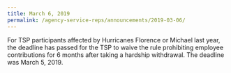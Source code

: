 ```yaml
---
title: March 6, 2019
permalink: /agency-service-reps/announcements/2019-03-06/
---
```

For TSP participants affected by Hurricanes Florence or Michael last year, the deadline has passed for the TSP to waive the rule prohibiting employee contributions for 6 months after taking a hardship withdrawal. The deadline was March 5, 2019.

